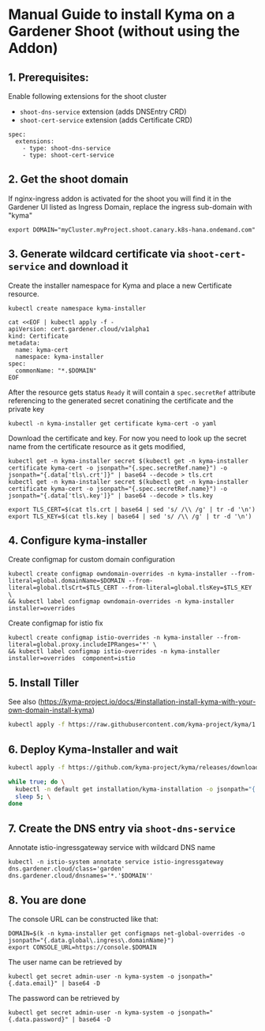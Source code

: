 # Manual Guide to install Kyma on a Gardener Shoot (without using the Addon)

## 1. Prerequisites:

Enable following extensions for the shoot cluster
* `shoot-dns-service` extension (adds DNSEntry CRD)
* `shoot-cert-service` extension (adds Certificate CRD)
  
```
spec:
  extensions:
    - type: shoot-dns-service
    - type: shoot-cert-service
```

## 2. Get the shoot domain
If nginx-ingress addon is activated for the shoot you will find it in the Gardener UI listed as Ingress Domain, replace the ingress sub-domain with "kyma"

```
export DOMAIN="myCluster.myProject.shoot.canary.k8s-hana.ondemand.com"
```

## 3. Generate wildcard certificate via `shoot-cert-service` and download it
Create the installer namespace for Kyma and place a new Certificate resource.

```
kubectl create namespace kyma-installer
```
```
cat <<EOF | kubectl apply -f -
apiVersion: cert.gardener.cloud/v1alpha1
kind: Certificate
metadata:
  name: kyma-cert
  namespace: kyma-installer
spec:
  commonName: "*.$DOMAIN"
EOF
```
After the resource gets status `Ready` it will contain a `spec.secretRef` attribute referencing to the generated secret conatining the certificate and the private key 

```
kubectl -n kyma-installer get certificate kyma-cert -o yaml
```

Download the certificate and key. For now you need to look up the secret name from the certificate resource as it gets modified,
```
kubectl get -n kyma-installer secret $(kubectl get -n kyma-installer certificate kyma-cert -o jsonpath="{.spec.secretRef.name}") -o jsonpath="{.data['tls\.crt']}" | base64 --decode > tls.crt
kubectl get -n kyma-installer secret $(kubectl get -n kyma-installer certificate kyma-cert -o jsonpath="{.spec.secretRef.name}") -o jsonpath="{.data['tls\.key']}" | base64 --decode > tls.key

export TLS_CERT=$(cat tls.crt | base64 | sed 's/ /\\ /g' | tr -d '\n')
export TLS_KEY=$(cat tls.key | base64 | sed 's/ /\\ /g' | tr -d '\n')
```

## 4. Configure kyma-installer

Create configmap for custom domain configuration
```
kubectl create configmap owndomain-overrides -n kyma-installer --from-literal=global.domainName=$DOMAIN --from-literal=global.tlsCrt=$TLS_CERT --from-literal=global.tlsKey=$TLS_KEY \
&& kubectl label configmap owndomain-overrides -n kyma-installer installer=overrides
```

Create configmap for istio fix
```
kubectl create configmap istio-overrides -n kyma-installer --from-literal=global.proxy.includeIPRanges='*' \
&& kubectl label configmap istio-overrides -n kyma-installer installer=overrides  component=istio
```
   
## 5. Install Tiller
See also (https://kyma-project.io/docs/#installation-install-kyma-with-your-own-domain-install-kyma)

```bash
kubectl apply -f https://raw.githubusercontent.com/kyma-project/kyma/1.8.0/installation/resources/tiller.yaml
```

## 6. Deploy Kyma-Installer and wait

```bash
kubectl apply -f https://github.com/kyma-project/kyma/releases/download/1.8.0/kyma-installer-cluster.yaml

while true; do \
  kubectl -n default get installation/kyma-installation -o jsonpath="{'Status: '}{.status.state}{', description: '}{.status.description}"; echo; \
  sleep 5; \
done
```

## 7. Create the DNS entry via `shoot-dns-service`
Annotate istio-ingressgateway service with wildcard DNS name

```
kubectl -n istio-system annotate service istio-ingressgateway dns.gardener.cloud/class='garden' dns.gardener.cloud/dnsnames='*.'$DOMAIN''
```

## 8. You are done

The console URL can be constructed like that:
```
DOMAIN=$(k -n kyma-installer get configmaps net-global-overrides -o jsonpath="{.data.global\.ingress\.domainName}")
export CONSOLE_URL=https://console.$DOMAIN
```

The user name can be retrieved by
```
kubectl get secret admin-user -n kyma-system -o jsonpath="{.data.email}" | base64 -D
```
The password can be retrieved by
```
kubectl get secret admin-user -n kyma-system -o jsonpath="{.data.password}" | base64 -D
```
